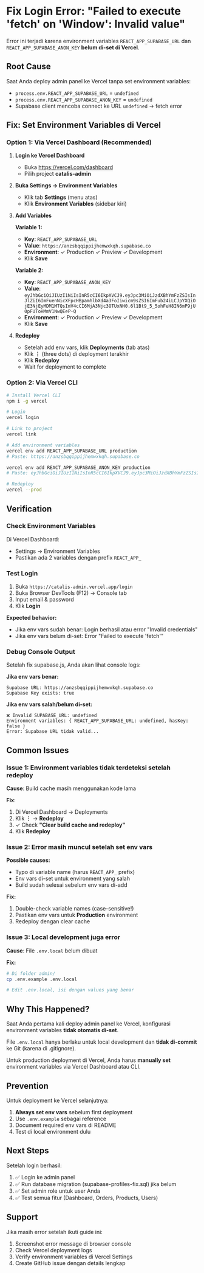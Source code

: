 # Fix Login Error: "Failed to execute 'fetch' on 'Window': Invalid value"

Error ini terjadi karena environment variables `REACT_APP_SUPABASE_URL` dan `REACT_APP_SUPABASE_ANON_KEY` **belum di-set di Vercel**.

## Root Cause

Saat Anda deploy admin panel ke Vercel tanpa set environment variables:
- `process.env.REACT_APP_SUPABASE_URL` = `undefined`
- `process.env.REACT_APP_SUPABASE_ANON_KEY` = `undefined`
- Supabase client mencoba connect ke URL `undefined` → fetch error

## Fix: Set Environment Variables di Vercel

### Option 1: Via Vercel Dashboard (Recommended)

1. **Login ke Vercel Dashboard**
   - Buka https://vercel.com/dashboard
   - Pilih project **catalis-admin**

2. **Buka Settings → Environment Variables**
   - Klik tab **Settings** (menu atas)
   - Klik **Environment Variables** (sidebar kiri)

3. **Add Variables**

   **Variable 1:**
   - **Key**: `REACT_APP_SUPABASE_URL`
   - **Value**: `https://anzsbqqippijhemwxkqh.supabase.co`
   - **Environment**: ✓ Production ✓ Preview ✓ Development
   - Klik **Save**

   **Variable 2:**
   - **Key**: `REACT_APP_SUPABASE_ANON_KEY`
   - **Value**: `eyJhbGciOiJIUzI1NiIsInR5cCI6IkpXVCJ9.eyJpc3MiOiJzdXBhYmFzZSIsInJlZiI6ImFuenNicXFpcHBpamhlbXd4a3FoIiwicm9sZSI6ImFub24iLCJpYXQiOjE3NjEyMDM1MTQsImV4cCI6MjA3Njc3OTUxNH0.6l1Bt9_5_5ohFeH8IN6mP9jU0pFUToHMmV1NwQEeP-Q`
   - **Environment**: ✓ Production ✓ Preview ✓ Development
   - Klik **Save**

4. **Redeploy**
   - Setelah add env vars, klik **Deployments** (tab atas)
   - Klik **⋮** (three dots) di deployment terakhir
   - Klik **Redeploy**
   - Wait for deployment to complete

### Option 2: Via Vercel CLI

```bash
# Install Vercel CLI
npm i -g vercel

# Login
vercel login

# Link to project
vercel link

# Add environment variables
vercel env add REACT_APP_SUPABASE_URL production
# Paste: https://anzsbqqippijhemwxkqh.supabase.co

vercel env add REACT_APP_SUPABASE_ANON_KEY production
# Paste: eyJhbGciOiJIUzI1NiIsInR5cCI6IkpXVCJ9.eyJpc3MiOiJzdXBhYmFzZSIsInJlZiI6ImFuenNicXFpcHBpamhlbXd4a3FoIiwicm9sZSI6ImFub24iLCJpYXQiOjE3NjEyMDM1MTQsImV4cCI6MjA3Njc3OTUxNH0.6l1Bt9_5_5ohFeH8IN6mP9jU0pFUToHMmV1NwQEeP-Q

# Redeploy
vercel --prod
```

## Verification

### Check Environment Variables

Di Vercel Dashboard:
- Settings → Environment Variables
- Pastikan ada 2 variables dengan prefix `REACT_APP_`

### Test Login

1. Buka `https://catalis-admin.vercel.app/login`
2. Buka Browser DevTools (F12) → Console tab
3. Input email & password
4. Klik **Login**

**Expected behavior:**
- Jika env vars sudah benar: Login berhasil atau error "Invalid credentials"
- Jika env vars belum di-set: Error "Failed to execute 'fetch'"

### Debug Console Output

Setelah fix supabase.js, Anda akan lihat console logs:

**Jika env vars benar:**
```
Supabase URL: https://anzsbqqippijhemwxkqh.supabase.co
Supabase Key exists: true
```

**Jika env vars salah/belum di-set:**
```
❌ Invalid SUPABASE_URL: undefined
Environment variables: { REACT_APP_SUPABASE_URL: undefined, hasKey: false }
Error: Supabase URL tidak valid...
```

## Common Issues

### Issue 1: Environment variables tidak terdeteksi setelah redeploy

**Cause**: Build cache masih menggunakan kode lama

**Fix**:
1. Di Vercel Dashboard → Deployments
2. Klik **⋮** → **Redeploy**
3. ✓ Check **"Clear build cache and redeploy"**
4. Klik **Redeploy**

### Issue 2: Error masih muncul setelah set env vars

**Possible causes:**
- Typo di variable name (harus `REACT_APP_` prefix)
- Env vars di-set untuk environment yang salah
- Build sudah selesai sebelum env vars di-add

**Fix:**
1. Double-check variable names (case-sensitive!)
2. Pastikan env vars untuk **Production** environment
3. Redeploy dengan clear cache

### Issue 3: Local development juga error

**Cause**: File `.env.local` belum dibuat

**Fix:**
```bash
# Di folder admin/
cp .env.example .env.local

# Edit .env.local, isi dengan values yang benar
```

## Why This Happened?

Saat Anda pertama kali deploy admin panel ke Vercel, konfigurasi environment variables **tidak otomatis di-set**.

File `.env.local` hanya berlaku untuk local development dan **tidak di-commit** ke Git (karena di .gitignore).

Untuk production deployment di Vercel, Anda harus **manually set** environment variables via Vercel Dashboard atau CLI.

## Prevention

Untuk deployment ke Vercel selanjutnya:

1. **Always set env vars** sebelum first deployment
2. Use `.env.example` sebagai reference
3. Document required env vars di README
4. Test di local environment dulu

## Next Steps

Setelah login berhasil:

1. ✅ Login ke admin panel
2. ✅ Run database migration (supabase-profiles-fix.sql) jika belum
3. ✅ Set admin role untuk user Anda
4. ✅ Test semua fitur (Dashboard, Orders, Products, Users)

## Support

Jika masih error setelah ikuti guide ini:

1. Screenshot error message di browser console
2. Check Vercel deployment logs
3. Verify environment variables di Vercel Settings
4. Create GitHub issue dengan details lengkap
